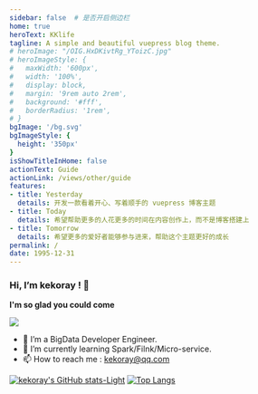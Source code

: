 ```yaml
---
sidebar: false  # 是否开启侧边栏
home: true
heroText: KKlife
tagline: A simple and beautiful vuepress blog theme.
# heroImage: "/OIG.HxDKivtRg_YToizC.jpg"
# heroImageStyle: {
#   maxWidth: '600px',
#   width: '100%',
#   display: block,
#   margin: '9rem auto 2rem',
#   background: '#fff',
#   borderRadius: '1rem',
# }
bgImage: '/bg.svg'
bgImageStyle: {
  height: '350px'
}
isShowTitleInHome: false
actionText: Guide
actionLink: /views/other/guide
features:
- title: Yesterday
  details: 开发一款看着开心、写着顺手的 vuepress 博客主题
- title: Today
  details: 希望帮助更多的人花更多的时间在内容创作上，而不是博客搭建上
- title: Tomorrow
  details: 希望更多的爱好者能够参与进来，帮助这个主题更好的成长
permalink: /
date: 1995-12-31
---
```



### Hi, I’m kekoray ! 👋
**I'm so glad you could come**

<p align="left">
    <a href="https://github.com/badges/shields/graphs/contributors" alt="Contributors">
        <img src="https://img.shields.io/badge/Motto-Let's%20become%20an%20excellent%20clustering%20center%20together!-orange" /></a>
</p>

- 🔭 I’m a BigData Developer Engineer.
- 🌱 I’m currently learning Spark/Filnk/Micro-service.
- 📫 How to reach me : kekoray@qq.com


[![kekoray's GitHub stats-Light](https://github-readme-stats.vercel.app/api?username=kekoray&show_icons=true&theme=default#gh-light-mode-only)]()
[![Top Langs](https://github-readme-stats.vercel.app/api/top-langs/?username=kekoray&layout=compact)]()



<!-- Google tag (gtag.js) -->
<script async src="https://www.googletagmanager.com/gtag/js?id=G-SMESPKZ8P3"></script>
<script>
  window.dataLayer = window.dataLayer || [];
  function gtag(){dataLayer.push(arguments);}
  gtag('js', new Date());

  gtag('config', 'G-SMESPKZ8P3');
</script>
